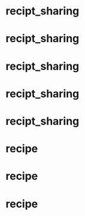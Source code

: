 # recipt_sharing
# recipt_sharing
# recipt_sharing
# recipt_sharing
# recipt_sharing
# recipe
# recipe
# recipe
